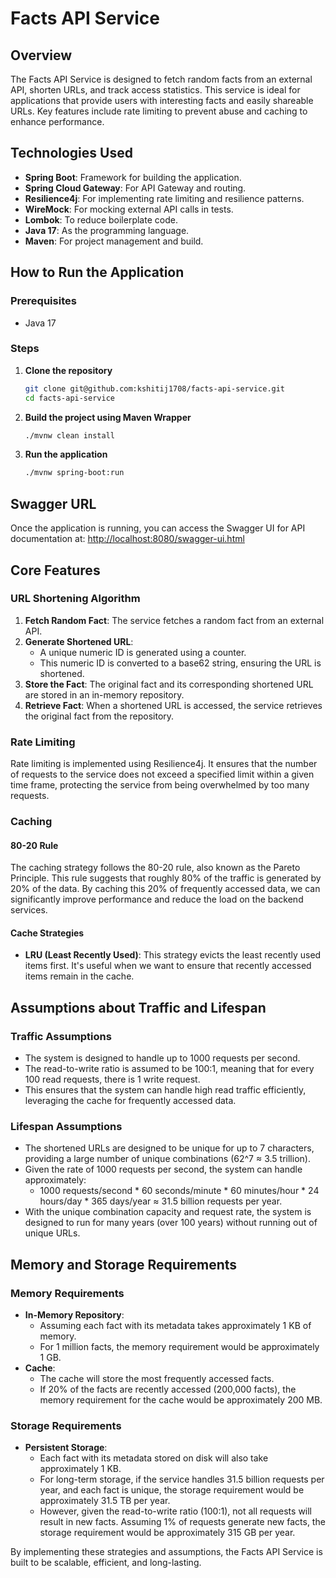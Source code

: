 # Facts API Service

## Overview

The Facts API Service is designed to fetch random facts from an external API, shorten URLs, and track access statistics. This service is ideal for applications that provide users with interesting facts and easily shareable URLs. Key features include rate limiting to prevent abuse and caching to enhance performance.

## Technologies Used

- **Spring Boot**: Framework for building the application.
- **Spring Cloud Gateway**: For API Gateway and routing.
- **Resilience4j**: For implementing rate limiting and resilience patterns.
- **WireMock**: For mocking external API calls in tests.
- **Lombok**: To reduce boilerplate code.
- **Java 17**: As the programming language.
- **Maven**: For project management and build.

## How to Run the Application

### Prerequisites

- Java 17

### Steps

1. **Clone the repository**
    ```sh
    git clone git@github.com:kshitij1708/facts-api-service.git
    cd facts-api-service
    ```

2. **Build the project using Maven Wrapper**
    ```sh
    ./mvnw clean install
    ```

3. **Run the application**
    ```sh
    ./mvnw spring-boot:run
    ```

## Swagger URL

Once the application is running, you can access the Swagger UI for API documentation at:
[http://localhost:8080/swagger-ui.html](http://localhost:8080/swagger-ui.html)

## Core Features

### URL Shortening Algorithm

1. **Fetch Random Fact**: The service fetches a random fact from an external API.
2. **Generate Shortened URL**:
   - A unique numeric ID is generated using a counter.
   - This numeric ID is converted to a base62 string, ensuring the URL is shortened.
3. **Store the Fact**: The original fact and its corresponding shortened URL are stored in an in-memory repository.
4. **Retrieve Fact**: When a shortened URL is accessed, the service retrieves the original fact from the repository.

### Rate Limiting

Rate limiting is implemented using Resilience4j. It ensures that the number of requests to the service does not exceed a specified limit within a given time frame, protecting the service from being overwhelmed by too many requests.

### Caching

#### 80-20 Rule

The caching strategy follows the 80-20 rule, also known as the Pareto Principle. This rule suggests that roughly 80% of the traffic is generated by 20% of the data. By caching this 20% of frequently accessed data, we can significantly improve performance and reduce the load on the backend services.

#### Cache Strategies

- **LRU (Least Recently Used)**: This strategy evicts the least recently used items first. It's useful when we want to ensure that recently accessed items remain in the cache.

## Assumptions about Traffic and Lifespan

### Traffic Assumptions

- The system is designed to handle up to 1000 requests per second.
- The read-to-write ratio is assumed to be 100:1, meaning that for every 100 read requests, there is 1 write request.
- This ensures that the system can handle high read traffic efficiently, leveraging the cache for frequently accessed data.

### Lifespan Assumptions

- The shortened URLs are designed to be unique for up to 7 characters, providing a large number of unique combinations (62^7 ≈ 3.5 trillion).
- Given the rate of 1000 requests per second, the system can handle approximately:
   - 1000 requests/second * 60 seconds/minute * 60 minutes/hour * 24 hours/day * 365 days/year ≈ 31.5 billion requests per year.
- With the unique combination capacity and request rate, the system is designed to run for many years (over 100 years) without running out of unique URLs.

## Memory and Storage Requirements

### Memory Requirements

- **In-Memory Repository**:
   - Assuming each fact with its metadata takes approximately 1 KB of memory.
   - For 1 million facts, the memory requirement would be approximately 1 GB.
- **Cache**:
   - The cache will store the most frequently accessed facts.
   - If 20% of the facts are recently accessed (200,000 facts), the memory requirement for the cache would be approximately 200 MB.

### Storage Requirements

- **Persistent Storage**:
   - Each fact with its metadata stored on disk will also take approximately 1 KB.
   - For long-term storage, if the service handles 31.5 billion requests per year, and each fact is unique, the storage requirement would be approximately 31.5 TB per year.
   - However, given the read-to-write ratio (100:1), not all requests will result in new facts. Assuming 1% of requests generate new facts, the storage requirement would be approximately 315 GB per year.

By implementing these strategies and assumptions, the Facts API Service is built to be scalable, efficient, and long-lasting.

